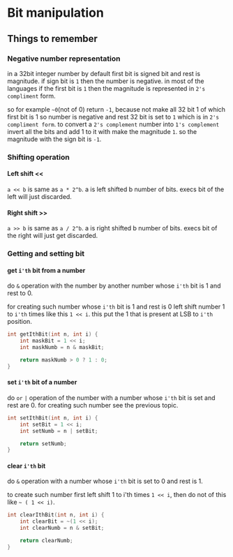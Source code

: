# Bit manipulation

## Things to remember

### Negative number representation

in a 32bit integer number by default first bit is signed bit and rest is magnitude. if sign bit is `1` then the number is negative. in most of the languages if the first bit is `1` then the magnitude is represented in `2's compliment` form.

so for example `~0`(not of 0) return `-1`, because not make all 32 bit 1 of which first bit is 1 so number is negative and rest 32 bit is set to `1` which is in `2's compliment form`. to convert a `2's complement` number into `1's complement` invert all the bits and add 1 to it with make the magnitude `1`. so the magnitude with the sign bit is `-1`.

### Shifting operation

#### Left shift <<

`a << b` is same as `a * 2^b`. a is left shifted b number of bits. execs bit of the left will just discarded.

#### Right shift >> 

`a >> b` is same as `a / 2^b`. a is right shifted b number of bits. execs bit of the right will just get discarded.

### Getting and setting bit

#### get `i'th` bit from a number

do `&` operation with the number by another number whose `i'th` bit is 1 and rest to 0.

for creating such number whose `i'th` bit is 1 and rest is 0 left shift number 1 to `i'th` times like this `1 << i`. this put the 1 that is present at LSB to `i'th` position.

```c++
int getIthBit(int n, int i) {
    int maskBit = 1 << i;
    int maskNumb = n & maskBit;

    return maskNumb > 0 ? 1 : 0;
}
```

#### set `i'th` bit of a number

do `or` `|` operation of the number with a number whose `i'th` bit is set and rest are 0. for creating such number see the previous topic.

```c++
int setIthBit(int n, int i) {
    int setBit = 1 << i;
    int setNumb = n | setBit;

    return setNumb;
}
```

#### clear `i'th` bit

do `&` operation with a number whose `i'th` bit is set to 0 and rest is 1.

to create such number first left shift 1 to i'th times `1 << i`, then do not of this like `~ ( 1 << i)`.

```c++
int clearIthBit(int n, int i) {
    int clearBit = ~(1 << i);
    int clearNumb = n & setBit;

    return clearNumb;
}
```